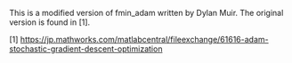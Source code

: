 This is a modified version of fmin_adam written by Dylan Muir.  The original version is found in [1].

[1] https://jp.mathworks.com/matlabcentral/fileexchange/61616-adam-stochastic-gradient-descent-optimization